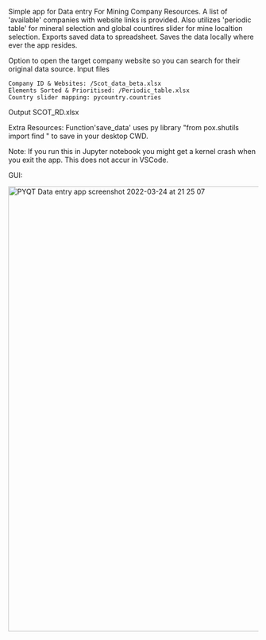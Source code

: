 Simple app for Data entry For Mining Company Resources. 
A list of 'available' companies with website links is provided.
Also utilizes 'periodic table' for mineral selection and global countires slider for mine localtion selection.
Exports saved data to spreadsheet. Saves the data locally where ever the app resides. 

Option to open the target company website so you can search for their original data source. 
Input files

    Company ID & Websites: /Scot_data_beta.xlsx
    Elements Sorted & Prioritised: /Periodic_table.xlsx
    Country slider mapping: pycountry.countries
    
Output
    SCOT_RD.xlsx
    
Extra Resources: Function'save_data' uses py library "from pox.shutils import find " to save in your desktop CWD.


Note: If you run this in Jupyter notebook you might get a kernel crash when you exit the app. 
      This does not accur in VSCode.

GUI: 

<img width="897" alt="PYQT Data entry app screenshot 2022-03-24 at 21 25 07" src="https://github.com/user-attachments/assets/a5eecd61-58d8-469d-b070-74c7adea21ec">
